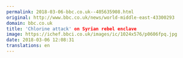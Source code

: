 ```yaml
---
permalink: 2018-03-06-bbc.co.uk--405635908.html
original: http://www.bbc.co.uk/news/world-middle-east-43300293
domain: bbc.co.uk
title: 'Chlorine attack' on Syrian rebel enclave
image: https://ichef.bbci.co.uk/images/ic/1024x576/p0606fpq.jpg
date: 2018-03-06 12:08:31
translations: en
---
```


